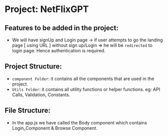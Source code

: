 # Project: NetFlixGPT

## Features to be added in the project:

- We will have signUp and Login page -> if user attempts to go the landing page [ using URL ] without sign up/Login => he will be `redirected` to login page. Hence authentication is required.

## Project Structure:

- `component Folder`: it contains all the components that are used in the project.
- `Utils Folder`: it contains all utility functions or helper functions. eg: API Calls, Validation, Constants.

## File Structure:

- In the app.js we have called the Body component which contains Login_Component & Browse Component.
